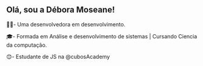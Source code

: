 ## Olá, sou a Débora Moseane!
👷‍♀️- Uma desenvolvedora em desenvolvimento. 
 
🎓- Formada em Análise e desenvolvimento de sistemas | Cursando Ciencia da computação.

😊- Estudante de JS na @cubosAcademy

